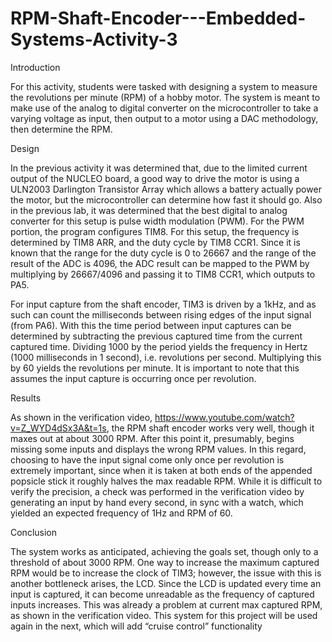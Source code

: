 # RPM-Shaft-Encoder---Embedded-Systems-Activity-3

Introduction

For this activity, students were tasked with designing a system to measure the revolutions
per minute (RPM) of a hobby motor. The system is meant to make use of the analog to
digital converter on the microcontroller to take a varying voltage as input, then output to
a motor using a DAC methodology, then determine the RPM.

Design

In the previous activity it was determined that, due to the limited current output of the
NUCLEO board, a good way to drive the motor is using a ULN2003 Darlington
Transistor Array which allows a battery actually power the motor, but the microcontroller
can determine how fast it should go. Also in the previous lab, it was determined that the
best digital to analog converter for this setup is pulse width modulation (PWM).
For the PWM portion, the program configures TIM8. For this setup, the frequency is
determined by TIM8 ARR, and the duty cycle by TIM8 CCR1. Since it is known that the
range for the duty cycle is 0 to 26667 and the range of the result of the ADC is 4096, the
ADC result can be mapped to the PWM by multiplying by 26667/4096 and passing it to TIM8
CCR1, which outputs to PA5.

For input capture from the shaft encoder, TIM3 is driven by a 1kHz, and as such can
count the milliseconds between rising edges of the input signal (from PA6). With this the
time period between input captures can be determined by subtracting the previous
captured time from the current captured time. Dividing 1000 by the period yields the
frequency in Hertz (1000 milliseconds in 1 second), i.e. revolutions per second.
Multiplying this by 60 yields the revolutions per minute. It is important to note that this
assumes the input capture is occurring once per revolution.

Results

As shown in the verification video, https://www.youtube.com/watch?v=Z_WYD4dSx3A&t=1s, the 
RPM shaft encoder works very well, though it maxes out at about 3000 RPM. After this point 
it, presumably, begins missing some inputs and displays the wrong RPM values. In this regard, 
choosing to have the input signal come only once per revolution is extremely important, since 
when it is taken at both ends of the appended popsicle stick it roughly halves the max readable RPM.
While it is difficult to verify the precision, a check was performed in the verification
video by generating an input by hand every second, in sync with a watch, which yielded
an expected frequency of 1Hz and RPM of 60.

Conclusion

The system works as anticipated, achieving the goals set, though only to a threshold of
about 3000 RPM. One way to increase the maximum captured RPM would be to increase
the clock of TIM3; however, the issue with this is another bottleneck arises, the LCD.
Since the LCD is updated every time an input is captured, it can become unreadable as
the frequency of captured inputs increases. This was already a problem at current max
captured RPM, as shown in the verification video.
This system for this project will be used again in the next, which will add “cruise control”
functionality
